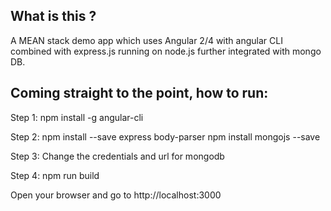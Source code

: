## What is this ?
A MEAN stack demo app which uses Angular 2/4 
with angular CLI 
combined with express.js running on node.js 
further integrated with mongo DB.


## Coming straight to the point, how to run: 

Step 1:
npm install -g angular-cli

Step 2:
npm install --save express body-parser
npm install mongojs --save

Step 3:
Change the credentials and url for mongodb

Step 4:
npm run build

Open your browser and go to 
http://localhost:3000